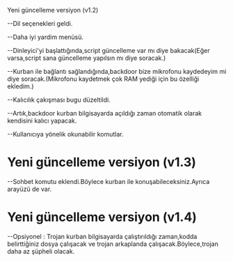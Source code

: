 Yeni güncelleme versiyon (v1.2)

--Dil seçenekleri geldi.

--Daha iyi yardim menüsü.

--Dinleyici'yi başlattığında,script güncelleme var mı diye bakacak(Eğer varsa,script sana güncelleme yapılsın mı diye soracak.)

--Kurban ile bağlantı sağlandığında,backdoor bize mikrofonu kaydedeyim mi diye soracak.(Mikrofonu kaydetmek çok RAM yediği için bu özelliği ekledim.)

--Kalıcılık çakışması bugu düzeltildi.

--Artık,backdoor kurban bilgisayarda açıldığı zaman otomatik olarak kendisini kalıcı yapacak.

--Kullanıcıya yönelik okunabilir komutlar.



# Yeni güncelleme versiyon (v1.3)

--Sohbet komutu eklendi.Böylece kurban ile konuşabileceksiniz.Ayrıca arayüzü de var.



# Yeni güncelleme versiyon (v1.4)

--Opsiyonel : Trojan kurban bilgisayarda çalıştırıldığı zaman,kodda belirttiğiniz dosya çalışacak ve trojan arkaplanda çalışacak.Böylece,trojan daha az şüpheli olacak.